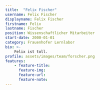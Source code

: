 ```yaml
---
title:  "Felix Fischer"
username: Felix Fischer
displayname: Felix Fischer
firstname: Felix
lastname: Fischer
position: Wissenschaftlicher Mitarbeiter
start-date: 2000-01-01
category: Frauenhofer Lernlabor
bio: >- 
    Felix ist toll.   
profile: assets/images/team/forscher.png
features:
    - feature-title: 
      feature-img: 
      feature-url: 
      feature-note: 
---
```

